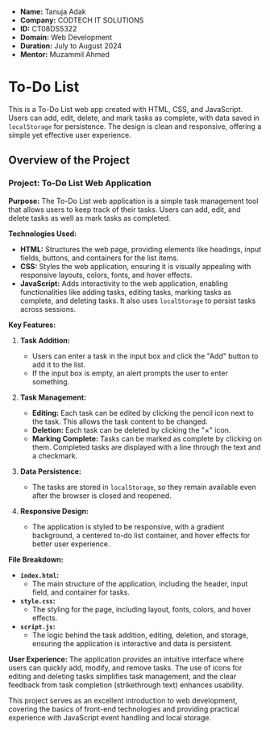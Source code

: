 - **Name:** Tanuja Adak
- **Company:** CODTECH IT SOLUTIONS
- **ID:** CT08DS5322
- **Domain:** Web Development
- **Duration:** July to August 2024
- **Mentor:** Muzammil Ahmed


# To-Do List

This is a To-Do List web app created with HTML, CSS, and JavaScript. Users can add, edit, delete, and mark tasks as complete, with data saved in `localStorage` for persistence. The design is clean and responsive, offering a simple yet effective user experience.


## Overview of the Project

### Project: To-Do List Web Application

**Purpose:**
The To-Do List web application is a simple task management tool that allows users to keep track of their tasks. Users can add, edit, and delete tasks as well as mark tasks as completed.

**Technologies Used:**
- **HTML:** Structures the web page, providing elements like headings, input fields, buttons, and containers for the list items.
- **CSS:** Styles the web application, ensuring it is visually appealing with responsive layouts, colors, fonts, and hover effects.
- **JavaScript:** Adds interactivity to the web application, enabling functionalities like adding tasks, editing tasks, marking tasks as complete, and deleting tasks. It also uses `localStorage` to persist tasks across sessions.

**Key Features:**
1. **Task Addition:**
   - Users can enter a task in the input box and click the "Add" button to add it to the list.
   - If the input box is empty, an alert prompts the user to enter something.

2. **Task Management:**
   - **Editing:** Each task can be edited by clicking the pencil icon next to the task. This allows the task content to be changed.
   - **Deletion:** Each task can be deleted by clicking the "×" icon.
   - **Marking Complete:** Tasks can be marked as complete by clicking on them. Completed tasks are displayed with a line through the text and a checkmark.

3. **Data Persistence:**
   - The tasks are stored in `localStorage`, so they remain available even after the browser is closed and reopened. 

4. **Responsive Design:**
   - The application is styled to be responsive, with a gradient background, a centered to-do list container, and hover effects for better user experience.

**File Breakdown:**
- **`index.html`:** 
  - The main structure of the application, including the header, input field, and container for tasks.
- **`style.css`:** 
  - The styling for the page, including layout, fonts, colors, and hover effects.
- **`script.js`:**
  - The logic behind the task addition, editing, deletion, and storage, ensuring the application is interactive and data is persistent.

**User Experience:**
The application provides an intuitive interface where users can quickly add, modify, and remove tasks. The use of icons for editing and deleting tasks simplifies task management, and the clear feedback from task completion (strikethrough text) enhances usability.

This project serves as an excellent introduction to web development, covering the basics of front-end technologies and providing practical experience with JavaScript event handling and local storage.



